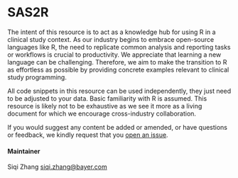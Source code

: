 # SAS2R 

The intent of this resource is to act as a knowledge hub for using R in a clinical study context. As our industry begins to embrace open-source languages like R, the need to replicate common analysis and reporting tasks or workflows is crucial to productivity. We appreciate that learning a new language can be challenging. Therefore, we aim to make the transition to R as effortless as possible by providing concrete examples relevant to clinical study programming. 

All code snippets in this resource can be used independently, they just need to be adjusted to your data. Basic familiarity with R is assumed. This resource is likely not to be exhaustive as we see it more as a living document for which we encourage cross-industry collaboration.

If you would suggest any content be added or amended, or have questions or feedback, we kindly request that you [open an issue](https://github.com/Bayer-Group/sas2r/issues). 

#### Maintainer 
Siqi Zhang <siqi.zhang@bayer.com>
